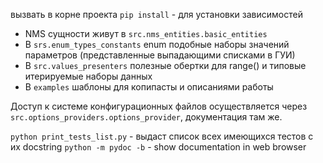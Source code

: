 вызвать в корне проекта `pip install` - для установки зависимостей
 
- NMS сущности живут в `src.nms_entities.basic_entities`
- В `srs.enum_types_constants` enum подобные наборы значений параметров (представленные выпадающими списками в ГУИ)
- В `src.values_presenters` полезные обертки для range() и типовые итерируемые наборы данных
- В `examples` шаблоны для копипасты и описаниями работы

Доступ к системе конфигурационных файлов осуществляется через `src.options_providers.options_provider`,
документация там же.


`python print_tests_list.py` - выдаст список всех имеющихся тестов с их docstring
`python -m pydoc -b` - show documentation in web browser